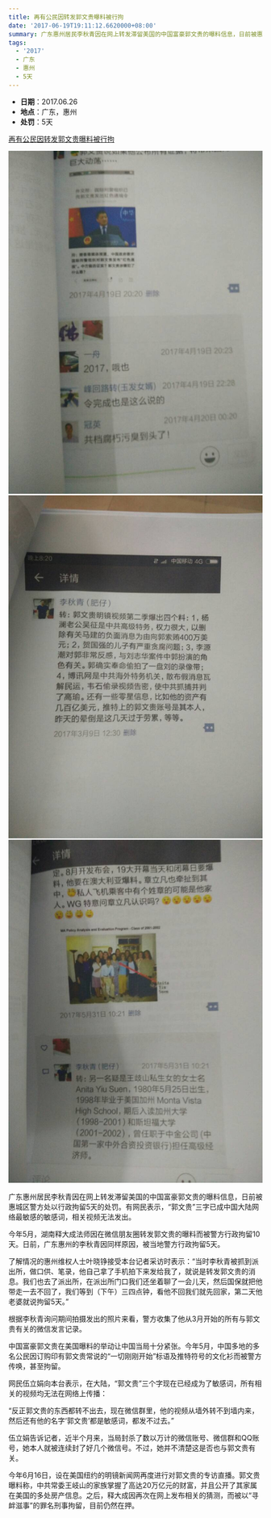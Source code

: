 ```yaml
---
title: 再有公民因转发郭文贵曝料被行拘
date: '2017-06-19T19:11:12.6620000+08:00'
summary: 广东惠州居民李秋青因在网上转发滞留美国的中国富豪郭文贵的曝料信息，日前被惠城区警方处以行政拘留5天的处罚
tags:
  - '2017'
  - 广东
  - 惠州
  - 5天
---
```

* **日期**：2017.06.26
* **地点**：广东，惠州
* **处罚**：5天

[再有公民因转发郭文贵曝料被行拘](https://www.rfa.org/mandarin/yataibaodao/zhengzhi/yf1-06262017100644.html)


![再有公民因转发郭文贵曝料被行拘](/images/uploads/2017-6-26-李秋青言论-1.JPG)
![再有公民因转发郭文贵曝料被行拘](/images/uploads/2017-6-26-李秋青言论-2.JPG)
![再有公民因转发郭文贵曝料被行拘](/images/uploads/2017-6-26-李秋青言论-3.JPG)



广东惠州居民李秋青因在网上转发滞留美国的中国富豪郭文贵的曝料信息，日前被惠城区警方处以行政拘留5天的处罚。有网民表示，“郭文贵”三字已成中国大陆网络最敏感的敏感词，相关视频无法发出。

今年5月，湖南释大成法师因在微信朋友圈转发郭文贵的曝料而被警方行政拘留10天。日前，广东惠州的李秋青因同样原因，被当地警方行政拘留5天。

了解情况的惠州维权人士叶晓铮接受本台记者采访时表示：“当时李秋青被抓到派出所，做口供、笔录，他自己拿了手机拍下来发给我了，就说是转发郭文贵的消息。我们也去了派出所，在派出所门口我们还坐着聊了一会儿天，然后国保就把他带走一去不回了，我们等到（下午）三四点钟，看他不回我们就先回家，第二天他老婆就说拘留5天。”

根据李秋青询问期间拍摄发出的照片来看，警方收集了他从3月开始的所有与郭文贵有关的微信发言记录。

中国富豪郭文贵在美国曝料的举动让中国当局十分紧张。今年5月，中国多地的多名公民因订购印有郭文贵常说的“一切刚刚开始”标语及推特符号的文化衫而被警方传唤，甚至拘留。

网民伍立娟向本台表示，在大陆，“郭文贵”三个字现在已经成为了敏感词，所有相关的视频均无法在网络上传播：

“反正郭文贵的东西都转不出去，现在微信群里，他的视频从墙外转不到墙内来，然后还有他的名字‘郭文贵’都是敏感词，都发不过去。”

伍立娟告诉记者，近半个月来，当局封杀了数以万计的微信账号、微信群和QQ账号，她本人就被连续封了好几个微信号。不过，她并不清楚这是否也与郭文贵有关。

今年6月16日，设在美国纽约的明镜新闻网再度进行对郭文贵的专访直播。郭文贵曝料称，中共常委王岐山的家族掌握了高达20万亿元的财富，并且公开了其家属在美国的多处房产信息。之后，释大成因再次在网上发布相关的猜测，而被以“寻衅滋事”的罪名刑事拘留，目前仍然在押。
